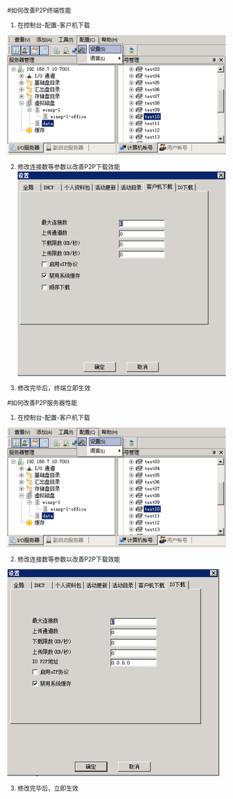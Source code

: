 #如何改善P2P终端性能

1. 在控制台-配置-客户机下载

![](/assets/111-1.png)

2.  修改连接数等参数以改善P2P下载效能
![](/assets/112-1.png)

3.  修改完毕后，终端立即生效




#如何改善P2P服务器性能



1. 在控制台-配置-客户机下载



![](/assets/111-1.png)



2. 修改连接数等参数以改善P2P下载效能

![](/assets/112-2.png)



3. 修改完毕后，立即生效



